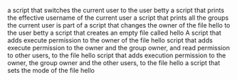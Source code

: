 a script that switches the current user to the user betty
a script that prints the effective username of the current user
a script that prints all the groups the current user is part of
a script that changes the owner of the file hello to the user betty
a script that creates an empty file called hello
A script that adds execute permission to the owner of the file hello
 script that adds execute permission to the owner and the group owner, and read permission to other users, to the file hello
 script that adds execution permission to the owner, the group owner and the other users, to the file hello
a script that sets the mode of the file hello
